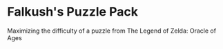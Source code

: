 # Falkush's Puzzle Pack
Maximizing the difficulty of a puzzle from The Legend of Zelda: Oracle of Ages
